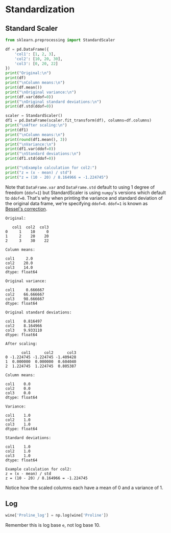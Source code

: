# Standardization

## Standard Scaler

```python
from sklearn.preprocessing import StandardScaler

df = pd.DataFrame({
    'col1': [1, 2, 3],
    'col2': [10, 20, 30],
    'col3': [0, 20, 22]
})
print("Original:\n")
print(df)
print("\nColumn means:\n")
print(df.mean())
print("\nOriginal variance:\n")
print(df.var(ddof=0))
print("\nOriginal standard deviations:\n")
print(df.std(ddof=0))

scaler = StandardScaler()
df1 = pd.DataFrame(scaler.fit_transform(df), columns=df.columns)
print("\nAfter scaling:\n")
print(df1)
print("\nColumn means:\n")
print(round(df1.mean(), 3))
print("\nVariance:\n")
print(df1.var(ddof=0))
print("\nStandard deviations:\n")
print(df1.std(ddof=0))

print("\nExample calculation for col2:")
print("z = (x - mean) / std")
print("z = (10 - 20) / 8.164966 = -1.224745")

```

Note that `DataFrame.var` and `DataFrame.std` default to using 1 degree of freedom (`ddof=1`) but StandardScaler is using `numpy`'s versions which default to `ddof=0`. That's why when printing the variance and standard deviation of the original data frame, we're specifying `ddof=0`. `ddof=1` is known as [Bessel's correction](https://en.wikipedia.org/wiki/Bessel%27s_correction).

```
Original:

   col1  col2  col3
0     1    10     0
1     2    20    20
2     3    30    22

Column means:

col1     2.0
col2    20.0
col3    14.0
dtype: float64

Original variance:

col1     0.666667
col2    66.666667
col3    98.666667
dtype: float64

Original standard deviations:

col1    0.816497
col2    8.164966
col3    9.933110
dtype: float64

After scaling:

       col1      col2      col3
0 -1.224745 -1.224745 -1.409428
1  0.000000  0.000000  0.604040
2  1.224745  1.224745  0.805387

Column means:

col1    0.0
col2    0.0
col3    0.0
dtype: float64

Variance:

col1    1.0
col2    1.0
col3    1.0
dtype: float64

Standard deviations:

col1    1.0
col2    1.0
col3    1.0
dtype: float64

Example calculation for col2:
z = (x - mean) / std
z = (10 - 20) / 8.164966 = -1.224745
```

Notice how the scaled columns each have a mean of 0 and a variance of 1.

## Log

```python
wine['Proline_log'] = np.log(wine['Proline'])
```

Remember this is log base `e`, not log base 10.
